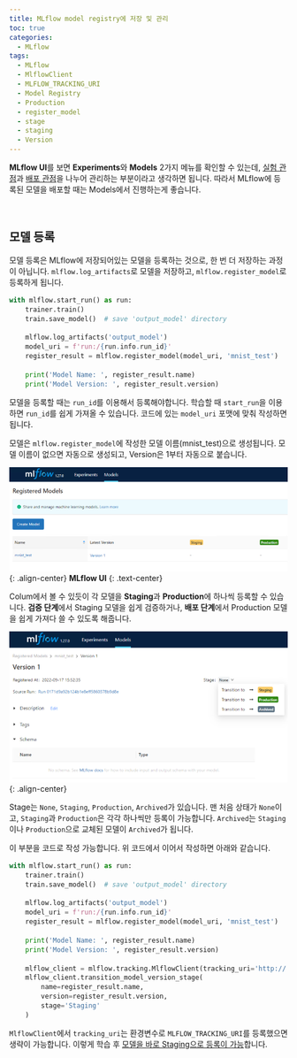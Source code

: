 ```yaml
---
title: MLflow model registry에 저장 및 관리
toc: true
categories:
  - MLflow
tags:
  - MLflow
  - MlflowClient
  - MLFLOW_TRACKING_URI
  - Model Registry
  - Production
  - register_model
  - stage
  - staging
  - Version
---
```


**MLflow UI**를 보면 **Experiments**와 **Models** 2가지 메뉴를 확인할 수 있는데, <u>실험 관점</u>과 <u>배포 관점</u>을 나누어 관리하는 부분이라고 생각하면 됩니다. 따라서 MLflow에 등록된 모델을 배포할 때는 Models에서 진행하는게 좋습니다.

<br>

## **모델 등록**

모델 등록은 MLflow에 저장되어있는 모델을 등록하는 것으로, 한 번 더 저장하는 과정이 아닙니다. `mlflow.log_artifacts`로 모델을 저장하고, `mlflow.register_model`로 등록하게 됩니다.

```python
with mlflow.start_run() as run:
    trainer.train()
    train.save_model()  # save 'output_model' directory
    
    mlflow.log_artifacts('output_model')
    model_uri = f'run:/{run.info.run_id}'
    register_result = mlflow.register_model(model_uri, 'mnist_test')
    
    print('Model Name: ', register_result.name)
    print('Model Version: ', register_result.version)
```

모델을 등록할 때는 `run_id`를 이용해서 등록해야합니다. 학습할 때 `start_run`을 이용하면 `run_id`를 쉽게 가져올 수 있습니다. 코드에 있는 `model_uri` 포맷에 맞춰 작성하면 됩니다.

모델은 `mlflow.register_model`에 작성한 모델 이름(mnist_test)으로 생성됩니다. 모델 이름이 없으면 자동으로 생성되고, Version은 1부터 자동으로 붙습니다.

![mlflow ui](/assets/images/posts/2022-9-18-mlflow-model-registry/img-1.png){: .align-center}
**MLflow UI**
{: .text-center}

Colum에서 볼 수 있듯이 각 모델을 **Staging**과 **Production**에 하나씩 등록할 수 있습니다. **검증 단계**에서 Staging 모델을 쉽게 검증하거나, **배포 단계**에서 Production 모델을 쉽게 가져다 쓸 수 있도록 해줍니다.

![mlflow models](/assets/images/posts/2022-9-18-mlflow-model-registry/img-2.png){: .align-center}

Stage는 `None`, `Staging`, `Production`, `Archived`가 있습니다. 맨 처음 상태가 `None`이고, `Staging`과 `Production`은 각각 하나씩만 등록이 가능합니다. `Archived`는 `Staging`이나 `Production`으로 교체된 모델이 `Archived`가 됩니다.

이 부분을 코드로 작성 가능합니다. 위 코드에서 이어서 작성하면 아래와 같습니다.

```python
with mlflow.start_run() as run:
    trainer.train()
    train.save_model()  # save 'output_model' directory
    
    mlflow.log_artifacts('output_model')
    model_uri = f'run:/{run.info.run_id}'
    register_result = mlflow.register_model(model_uri, 'mnist_test')
    
    print('Model Name: ', register_result.name)
    print('Model Version: ', register_result.version)
    
    mlflow_client = mlflow.tracking.MlflowClient(tracking_uri='http://...')
    mlflow_client.transition_model_version_stage(
    	name=register_result.name,
        version=register_result.version,
        stage='Staging'
    )
```

`MlflowClient`에서 `tracking_uri`는 환경변수로 `MLFLOW_TRACKING_URI`를 등록했으면 생략이 가능합니다. 이렇게 학습 후 <u>모델을 바로 Staging으로 등록이 가능</u>합니다.
